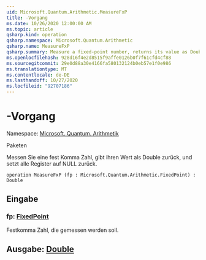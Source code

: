 ```yaml
---
uid: Microsoft.Quantum.Arithmetic.MeasureFxP
title: -Vorgang
ms.date: 10/26/2020 12:00:00 AM
ms.topic: article
qsharp.kind: operation
qsharp.namespace: Microsoft.Quantum.Arithmetic
qsharp.name: MeasureFxP
qsharp.summary: Measure a fixed-point number, returns its value as Double, and resets all the register to zero.
ms.openlocfilehash: 928d16f4e2d8515f9affe0126b0f7f61cfd4cf88
ms.sourcegitcommit: 29e0d88a30e4166fa580132124b0eb57e1f0e986
ms.translationtype: MT
ms.contentlocale: de-DE
ms.lasthandoff: 10/27/2020
ms.locfileid: "92707186"
---
```

# <a name="measurefxp-operation"></a>-Vorgang

Namespace: [Microsoft. Quantum. Arithmetik](xref:Microsoft.Quantum.Arithmetic)

Paketen [](https://nuget.org/packages/)


Messen Sie eine fest Komma Zahl, gibt ihren Wert als Double zurück, und setzt alle Register auf NULL zurück.

```qsharp
operation MeasureFxP (fp : Microsoft.Quantum.Arithmetic.FixedPoint) : Double
```


## <a name="input"></a>Eingabe

### <a name="fp--fixedpoint"></a>fp: [FixedPoint](xref:Microsoft.Quantum.Arithmetic.FixedPoint)

Festkomma Zahl, die gemessen werden soll.



## <a name="output--double"></a>Ausgabe: [Double](xref:microsoft.quantum.lang-ref.double)

